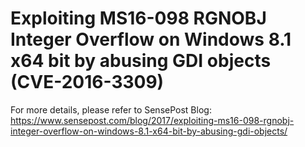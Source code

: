 # Exploiting MS16-098 RGNOBJ Integer Overflow on Windows 8.1 x64 bit by abusing GDI objects (CVE-2016-3309)

For more details, please refer to SensePost Blog:
https://www.sensepost.com/blog/2017/exploiting-ms16-098-rgnobj-integer-overflow-on-windows-8.1-x64-bit-by-abusing-gdi-objects/
